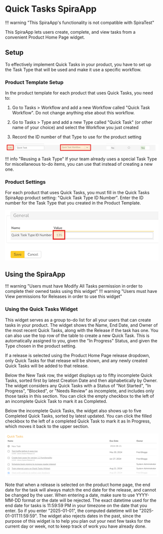 # Quick Tasks SpiraApp

!!! warning "This SpiraApp's functionality is not compatible with SpiraTest"

This SpiraApp lets users create, complete, and view tasks from a convenient Product Home Page widget. 

## Setup
To effectively implement Quick Tasks in your product, you have to set up the Task Type that will be used and make it use a specific workflow. 

### Product Template Setup
In the product template for each product that uses Quick Tasks, you need to:

1. Go to Tasks > Workflow and add a new Workflow called "Quick Task Workflow". Do not change anything else about this workflow.

2. Go to Tasks > Type and add a new Type called "Quick Task" (or other name of your choice) and select the Workflow you just created

3. Record the ID number of that Type to use for the product setting

![A row in the Task Type table containing the following: Type ID number, Type name, selected workflow, "No" (for pull request switcher), an empty radio button (for default type), "Yes" (for Active switcher). There is a red outlined box around the Type ID number and the selected workflow](img/quicktasks-task-type-setting.png)

!!! info "Reusing a Task Type"
    If your team already uses a special Task Type for miscellaneous to-do items, you can use that instead of creating a new one.

### Product Settings
For each product that uses Quick Tasks, you must fill in the Quick Tasks SpiraApp product setting: "Quick Task Type ID Number". Enter the ID number for the Task Type that you created in the Product Template. 

![SpiraApp product settings page with the Quick Task Type ID Number outlined by a red box](img/quicktasks-product-settings.png)

## Using the SpiraApp

!!! warning "Users must have Modify All Tasks permission in order to complete their owned tasks using this widget"
!!! warning "Users must have View permissions for Releases in order to use this widget"

### Using the Quick Tasks Widget

This widget serves as a group to-do list for all your users that can create tasks in your product. The widget shows the Name, End Date, and Owner of the most recent Quick Tasks, along with the Release if the task has one. You can also use the top row of the table to create a new Quick Task. This is automatically assigned to you, given the "In Progress" Status, and given the Type chosen in the product setting. 

If a release is selected using the Product Home Page release dropdown, only Quick Tasks for that release will be shown, and any newly created Quick Tasks will be added to that release.

Below the New Task row, the widget displays up to fifty incomplete Quick Tasks, sorted first by latest Creation Date and then alphabetically by Owner. The widget considers any Quick Tasks with a Status of "Not Started", "In Progress", "Blocked", or "Needs Review" as incomplete, and includes only those tasks in this section. You can click the empty checkbox to the left of an incomplete Quick Task to mark it as Completed.

Below the incomplete Quick Tasks, the widget also shows up to five Completed Quick Tasks, sorted by latest updated. You can click the filled checkbox to the left of a completed Quick Task to mark it as In Progress, which moves it back to the upper section.

![Product home page widget with four incomplete tasks and one completed task. Two different names across the five tasks are shown in the Owner column, and two of the incomplete tasks have a release in small text underneath the task name](img/quicktasks-widget.png)

Note that when a release is selected on the product home page, the end date for the task will always match the end date for the release, and cannot be changed by the user. When entering a date, make sure to use YYYY-MM-DD format or the date will be rejected. The exact datetime used for the end date for tasks is 11:59:59 PM in your timezone on the date that you enter. So if you enter "2025-01-01", the computed datetime will be "2025-01-01T11:59:59". The widget also rejects dates in the past, since the purpose of this widget is to help you plan out your next few tasks for the current day or week, not to keep track of work you have already done.